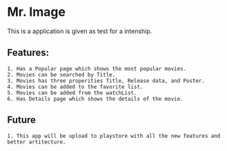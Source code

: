 # Mr. Image

This is a application is given as test for a intenship.

## Features:
    1. Has a Popular page which shows the most popular movies. 
    2. Movies can be searched by Title.
    3. Movies has three properities Title, Release data, and Poster.
    4. Movies can be added to the favorite list.
    5. Movies can be added from the watchList.
    6. Has Details page which shows the details of the movie.



## Future

    1. This app will be upload to playstore with all the new features and better artitecture.